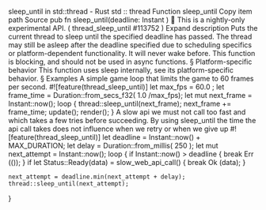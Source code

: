 sleep_until in std::thread - Rust
std
::
thread
Function
sleep_until
Copy item path
Source
pub fn sleep_until(deadline:
Instant
)
🔬
This is a nightly-only experimental API. (
thread_sleep_until
#113752
)
Expand description
Puts the current thread to sleep until the specified deadline has passed.
The thread may still be asleep after the deadline specified due to
scheduling specifics or platform-dependent functionality. It will never
wake before.
This function is blocking, and should not be used in
async
functions.
§
Platform-specific behavior
This function uses
sleep
internally, see its platform-specific behavior.
§
Examples
A simple game loop that limits the game to 60 frames per second.
#![feature(thread_sleep_until)]
let
max_fps =
60.0
;
let
frame_time = Duration::from_secs_f32(
1.0
/max_fps);
let
mut
next_frame = Instant::now();
loop
{
    thread::sleep_until(next_frame);
    next_frame += frame_time;
    update();
    render();
}
A slow api we must not call too fast and which takes a few
tries before succeeding. By using
sleep_until
the time the
api call takes does not influence when we retry or when we give up
#![feature(thread_sleep_until)]
let
deadline = Instant::now() + MAX_DURATION;
let
delay = Duration::from_millis(
250
);
let
mut
next_attempt = Instant::now();
loop
{
if
Instant::now() > deadline {
break
Err
(());
    }
if let
Status::Ready(data) = slow_web_api_call() {
break
Ok
(data);
    }

    next_attempt = deadline.min(next_attempt + delay);
    thread::sleep_until(next_attempt);
}